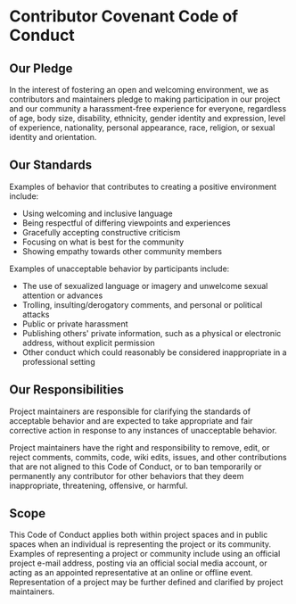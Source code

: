 # Contributor Covenant Code of Conduct

## Our Pledge

In the interest of fostering an open and welcoming environment, we as
contributors and maintainers pledge to making participation in our project and
our community a harassment-free experience for everyone, regardless of age, body
size, disability, ethnicity, gender identity and expression, level of experience, 
nationality, personal appearance, race, religion, or sexual identity and
orientation.

## Our Standards

Examples of behavior that contributes to creating a positive environment include:

* Using welcoming and inclusive language
* Being respectful of differing viewpoints and experiences
* Gracefully accepting constructive criticism
* Focusing on what is best for the community
* Showing empathy towards other community members

Examples of unacceptable behavior by participants include:

* The use of sexualized language or imagery and unwelcome sexual attention or
  advances
* Trolling, insulting/derogatory comments, and personal or political attacks
* Public or private harassment
* Publishing others' private information, such as a physical or electronic
  address, without explicit permission
* Other conduct which could reasonably be considered inappropriate in a
  professional setting

## Our Responsibilities

Project maintainers are responsible for clarifying the standards of acceptable
behavior and are expected to take appropriate and fair corrective action in
response to any instances of unacceptable behavior.

Project maintainers have the right and responsibility to remove, edit, or reject 
comments, commits, code, wiki edits, issues, and other contributions that are
not aligned to this Code of Conduct, or to ban temporarily or permanently any
contributor for other behaviors that they deem inappropriate, threatening,
offensive, or harmful.

## Scope

This Code of Conduct applies both within project spaces and in public spaces
when an individual is representing the project or its community. Examples of 
representing a project or community include using an official project e-mail
address, posting via an official social media account, or acting as an appointed 
representative at an online or offline event. Representation of a project may be 
further defined and clarified by project maintainers.

<!-- ## Enforcement

Instances of abusive, harassing, or otherwise unacceptable behavior may be
reported by contacting the project team at
https://gitter.im/squidfunk/Be-Secure. The project team will review and 
investigate all complaints, and will respond in a way that it deems appropriate
to the circumstances. The project team is obligated to maintain confidentiality
with regard to the reporter of an incident. Further details of specific
enforcement policies may be posted separately.

Project maintainers who do not follow or enforce the Code of Conduct in good
faith may face temporary or permanent repercussions as determined by other
members of the project's leadership.

## Attribution

This Code of Conduct is adapted from the [Contributor Covenant][homepage],
version 1.4, available at [http://contributor-covenant.org/version/1/4][version]

[homepage]: http://contributor-covenant.org
[version]: http://contributor-covenant.org/version/1/4/ -->
